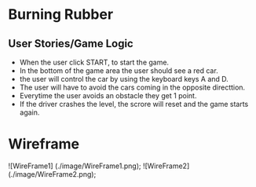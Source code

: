 # Burning Rubber 

## User Stories/Game Logic

* When the user click START, to start the game. 
* In the bottom of the game area the user should see a red car.
* the user will control the car by using the keyboard keys A and D. 
* The user will have to avoid the cars coming in the opposite directtion.
* Everytime the user avoids an obstacle they get 1 point. 
* If the driver crashes the level, the scrore will reset and the game starts again.

# Wireframe

![WireFrame1] (./image/WireFrame1.png);
![WireFrame2] (./image/WireFrame2.png);

